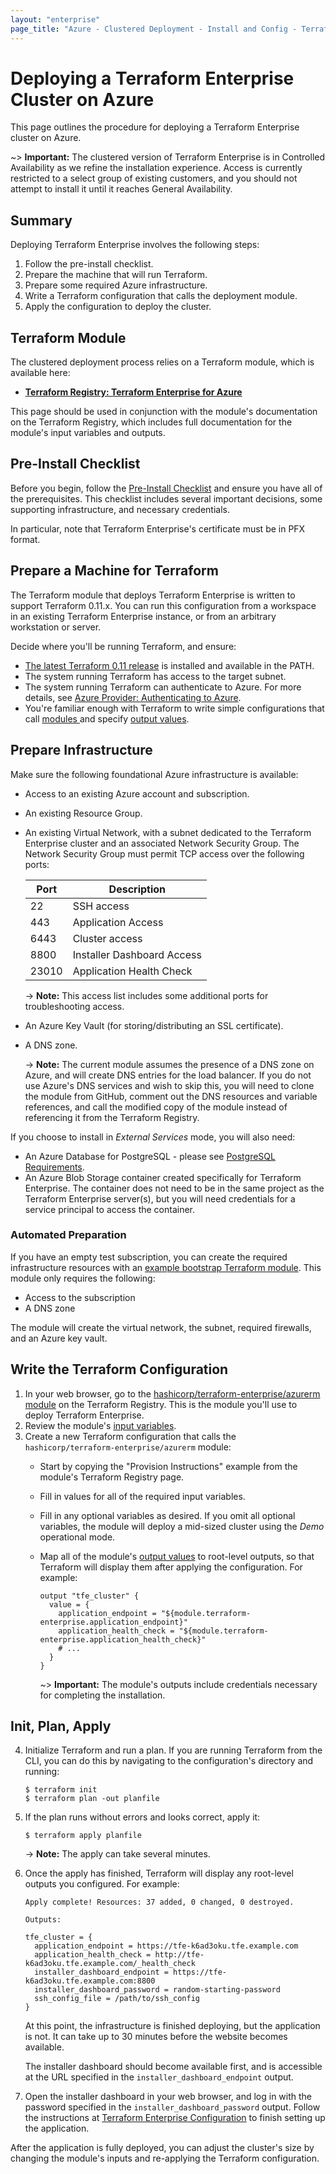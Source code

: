 ```yaml
---
layout: "enterprise"
page_title: "Azure - Clustered Deployment - Install and Config - Terraform Enterprise"
---
```


# Deploying a Terraform Enterprise Cluster on Azure

[mode]: ../before-installing/index.html#operational-mode-decision
[tf11]: https://releases.hashicorp.com/terraform/0.11.14/
[module]: https://registry.terraform.io/modules/hashicorp/terraform-enterprise/azurerm
[inputs]: https://registry.terraform.io/modules/hashicorp/terraform-enterprise/azurerm?tab=inputs
[outputs]: https://registry.terraform.io/modules/hashicorp/terraform-enterprise/azurerm?tab=outputs
[bootstrap]: https://github.com/hashicorp/private-terraform-enterprise/tree/master/examples/bootstrap-azure

This page outlines the procedure for deploying a Terraform Enterprise cluster on Azure.

~> **Important:** The clustered version of Terraform Enterprise is in Controlled Availability as we refine the installation experience. Access is currently restricted to a select group of existing customers, and you should not attempt to install it until it reaches General Availability.

## Summary

Deploying Terraform Enterprise involves the following steps:

1. Follow the pre-install checklist.
2. Prepare the machine that will run Terraform.
3. Prepare some required Azure infrastructure.
4. Write a Terraform configuration that calls the deployment module.
5. Apply the configuration to deploy the cluster.

## Terraform Module

The clustered deployment process relies on a Terraform module, which is available here:

- [**Terraform Registry: Terraform Enterprise for Azure**][module]

This page should be used in conjunction with the module's documentation on the Terraform Registry, which includes full documentation for the module's input variables and outputs.

## Pre-Install Checklist

Before you begin, follow the [Pre-Install Checklist](../before-installing/index.html) and ensure you have all of the prerequisites. This checklist includes several important decisions, some supporting infrastructure, and necessary credentials.

In particular, note that Terraform Enterprise's certificate must be in PFX format.

## Prepare a Machine for Terraform

The Terraform module that deploys Terraform Enterprise is written to support Terraform 0.11.x. You can run this configuration from a workspace in an existing Terraform Enterprise instance, or from an arbitrary workstation or server.

Decide where you'll be running Terraform, and ensure:

- [The latest Terraform 0.11 release][tf11] is installed and available in the PATH.
- The system running Terraform has access to the target subnet.
- The system running Terraform can authenticate to Azure. For more details, see [Azure Provider: Authenticating to Azure](/docs/providers/azurerm/index.html#authenticating-to-azure).
- You're familiar enough with Terraform to write simple configurations that call [modules ](/docs/configuration-0-11/modules.html) and specify [output values](/docs/configuration-0-11/outputs.html).

## Prepare Infrastructure

Make sure the following foundational Azure infrastructure is available:

* Access to an existing Azure account and subscription.
* An existing Resource Group.
* An existing Virtual Network, with a subnet dedicated to the Terraform Enterprise cluster and an associated Network Security Group. The Network Security Group must permit TCP access over the following ports:

    | Port | Description |
    |------|-------------|
    | 22 | SSH access  |
    | 443 | Application Access |
    | 6443 | Cluster access |
    | 8800 | Installer Dashboard Access |
    | 23010 | Application Health Check |

    -> **Note:** This access list includes some additional ports for troubleshooting access.
* An Azure Key Vault (for storing/distributing an SSL certificate).
* A DNS zone.

    -> **Note:** The current module assumes the presence of a DNS zone on Azure, and will create DNS entries for the load balancer. If you do not use Azure's DNS services and wish to skip this, you will need to clone the module from GitHub, comment out the DNS resources and variable references, and call the modified copy of the module instead of referencing it from the Terraform Registry.

If you choose to install in _External Services_ mode, you will also need:

* An Azure Database for PostgreSQL - please see [PostgreSQL Requirements](../before-installing/postgres-requirements.html).
* An Azure Blob Storage container created specifically for Terraform Enterprise. The container does not need to be in the same project as the Terraform Enterprise server(s), but you will need credentials for a service principal to access the container.

### Automated Preparation

If you have an empty test subscription, you can create the required infrastructure resources with an [example bootstrap Terraform module][bootstrap]. This module only requires the following:

* Access to the subscription
* A DNS zone

The module will create the virtual network, the subnet, required firewalls, and an Azure key vault.

## Write the Terraform Configuration

1. In your web browser, go to the [hashicorp/terraform-enterprise/azurerm module][module] on the Terraform Registry. This is the module you'll use to deploy Terraform Enterprise.
2. Review the module's [input variables][inputs].
3. Create a new Terraform configuration that calls the `hashicorp/terraform-enterprise/azurerm` module:
    - Start by copying the "Provision Instructions" example from the module's Terraform Registry page.
    - Fill in values for all of the required input variables.
    - Fill in any optional variables as desired. If you omit all optional variables, the module will deploy a mid-sized cluster using the *Demo* operational mode.
    - Map all of the module's [output values][outputs] to root-level outputs, so that Terraform will display them after applying the configuration. For example:

        ```hcl
        output "tfe_cluster" {
          value = {
            application_endpoint = "${module.terraform-enterprise.application_endpoint}"
            application_health_check = "${module.terraform-enterprise.application_health_check}"
            # ...
          }
        }
        ```

        ~> **Important:** The module's outputs include credentials necessary for completing the installation.

## Init, Plan, Apply

4. Initialize Terraform and run a plan. If you are running Terraform from the CLI, you can do this by navigating to the configuration's directory and running:

    ```
    $ terraform init
    $ terraform plan -out planfile
    ```
5. If the plan runs without errors and looks correct, apply it:

    ```
    $ terraform apply planfile
    ```

    -> **Note:** The apply can take several minutes.
6. Once the apply has finished, Terraform will display any root-level outputs you configured. For example:

    ```text
    Apply complete! Resources: 37 added, 0 changed, 0 destroyed.

    Outputs:

    tfe_cluster = {
      application_endpoint = https://tfe-k6ad3oku.tfe.example.com
      application_health_check = http://tfe-k6ad3oku.tfe.example.com/_health_check
      installer_dashboard_endpoint = https://tfe-k6ad3oku.tfe.example.com:8800
      installer_dashboard_password = random-starting-password
      ssh_config_file = /path/to/ssh_config
    }
    ```

    At this point, the infrastructure is finished deploying, but the application is not. It can take up to 30 minutes before the website becomes available.

    The installer dashboard should become available first, and is accessible at the URL specified in the `installer_dashboard_endpoint` output.
7. Open the installer dashboard in your web browser, and log in with the password specified in the `installer_dashboard_password` output. Follow the instructions at [Terraform Enterprise Configuration](../install/config.html) to finish setting up the application.

After the application is fully deployed, you can adjust the cluster's size by changing the module's inputs and re-applying the Terraform configuration.
